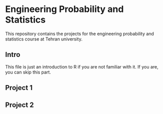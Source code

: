 # Engineering Probability and Statistics
This repository contains the projects for the engineering probability and statistics course at Tehran university.
## Intro
This file is just an introduction to R if you are not familiar with it. If you are, you can skip this part. 
## Project 1
## Project 2
